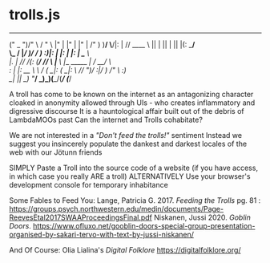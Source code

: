 # trolls.js
 ___________  _______     ______    ___      ___                   ___   ________  
("     _   ")/"      \   /    " \  |"  |    |"  |                 |"  | /"       ) 
 )__/  \\__/|:        | // ____  \ ||  |    ||  |                 ||  |(:   \___/  
    \\_ /   |_____/   )/  /    ) :)|:  |    |:  |                 |:  | \___  \    
    |.  |    //      /(: (____/ //  \  |___  \  |___    _____  ___|  /   __/  \\   
    \:  |   |:  __   \ \        /  ( \_|:  \( \_|:  \  //   ")/  :|_/ ) /" \   :)  
     \__|   |__|  \___) \"_____/    \_______)\_______)(_____/(_______/ (_______/   
                                                                                                                   
                                                                                                                               


A troll has come to be known on the internet as an antagonizing character cloaked in anonymity allowed through UIs - who creates inflammatory and digressive discourse
It is a hauntological affair built out of the debris of LambdaMOOs past
Can the internet and Trolls cohabitate?

We are not interested in a _"Don't feed the trolls!"_ sentiment
Instead we suggest you insincerely populate the dankest and darkest locales of the web with our Jötunn friends


SIMPLY
Paste a Troll into the source code of a website (if you have access, in which case you really ARE a troll)
ALTERNATIVELY
Use your browser's development console for temporary inhabitance


Some Fables to Feed You:
Lange, Patricia G. 2017. _Feeding the Trolls_ pg. 81 : https://groups.psych.northwestern.edu/medin/documents/Page-ReevesEtal2017SWAAProceedingsFinal.pdf
Niskanen, Jussi 2020. _Goblin Doors_. https://www.ofluxo.net/gooblin-doors-special-group-presentation-organised-by-sakari-tervo-with-text-by-jussi-niskanen/

And Of Course:
Olia Lialina's _Digital Folklore_ https://digitalfolklore.org/
